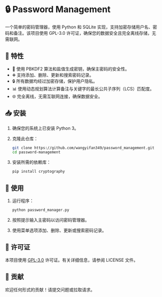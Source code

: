 # 🔒 Password Management

一个简单的密码管理器，使用 Python 和 SQLite 实现，支持加密存储用户名、密码和备注。该项目使用 GPL-3.0 许可证，确保您的数据安全且完全离线存储，无需联网。

## 🌟 特性

- 🔑 使用 PBKDF2 算法和盐值生成密钥，确保主密码的安全性。
- ➕ 支持添加、删除、更新和搜索密码记录。
- 🔒 所有数据均经过加密存储，保护用户隐私。
- 📊 使用动态规划算法计算备注与关键字的最长公共子序列（LCS）匹配度。
- 🌐 完全离线，无需互联网连接，确保数据安全。

## 📥 安装

1. 确保您的系统上已安装 Python 3。
2. 克隆此仓库：

   ```bash
   git clone https://github.com/wangyifan349/password_management.git
   cd password-management
   ```

3. 安装所需的依赖库：

   ```bash
   pip install cryptography
   ```

## 🚀 使用

1. 运行程序：

   ```bash
   python password_manager.py
   ```

2. 按照提示输入主密码以访问密码管理器。
3. 使用菜单选项添加、删除、更新或搜索密码记录。

## 📜 许可证

本项目使用 [GPL-3.0](https://opensource.org/licenses/GPL-3.0) 许可证。有关详细信息，请参阅 LICENSE 文件。

## 🤝 贡献

欢迎任何形式的贡献！请提交问题或拉取请求。
